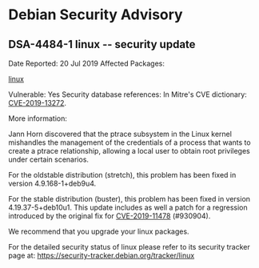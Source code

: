 
Debian Security Advisory
========================


DSA-4484-1 linux -- security update
-----------------------------------



Date Reported:
20 Jul 2019
Affected Packages:

[linux](https://packages.debian.org/src:linux)

Vulnerable:
Yes
Security database references:
In Mitre's CVE dictionary: [CVE-2019-13272](https://security-tracker.debian.org/tracker/CVE-2019-13272).  

More information:

Jann Horn discovered that the ptrace subsystem in the Linux kernel
mishandles the management of the credentials of a process that wants to
create a ptrace relationship, allowing a local user to obtain root
privileges under certain scenarios.


For the oldstable distribution (stretch), this problem has been fixed
in version 4.9.168-1+deb9u4.


For the stable distribution (buster), this problem has been fixed in
version 4.19.37-5+deb10u1. This update includes as well a patch for a
regression introduced by the original fix for [CVE-2019-11478](https://security-tracker.debian.org/tracker/CVE-2019-11478) (#930904).


We recommend that you upgrade your linux packages.


For the detailed security status of linux please refer to its security
tracker page at:
<https://security-tracker.debian.org/tracker/linux>





